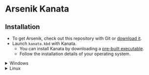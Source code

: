 Arsenik Kanata
================================================================================

Installation
--------------------------------------------------------------------------------

- To get Arsenik, check out this repository with Git or
[download it][Download Arsenik].
- Launch `kanata.kbd` with Kanata.
  - You can install Kanata by downloading a
  [pre-built executable][Download Kanata].
  - Follow the installation details of your operating system.

<details>
<summary>Windows</summary>

Windows users might prefer to download the `kanata_winIOv2.exe` version as it
fixes some weird bugs like <kbd>C</kbd> and <kbd>V</kbd> inversion.

*Note: This tip has been tested for version 1.6.1 of Kanata. In later versions the
`winIOv2` version might be the default.*

Put the `kanata_winIOv2.exe` in the Kanata Arsenik folder, run it and you’re
good to go!
</details>

<details>
<summary>Linux</summary>

### Run Kanata without <code>sudo</code>

kanata needs to intercept `uinput` signals, which it cannot do without the
proper authorisations.

If you don’t want to run `kanata` with `sudo`, you’ll need to allow Kanata to
read from `uinput`. This requires the users to be part of both `input` and
`uinput` groups.

For that, you first need to create a `uinput` group if it doesn’t exist yet:

```bash
sudo groupadd -U $USERNAME uinput
```

where `$USERNAME` is the target user (or users in a comma-separated list). Then
add the target user (or users) to the group input:

```bash
sudo usermod -aG input $USERNAME
```

You can check after re-logging that both groups appear in the result of the
`groups` command launched as the target user.

Finally, you need to add a udev rule in `/etc/udev/rules.d/50-kanata.rules`:

```udev
KERNEL=="uinput", MODE="0660", GROUP="uinput", OPTIONS+="static_node=uinput"
```

### Making a user-side <code>systemd</code> service for Kanata

Note: This only works if `kanata` is able to run without `sudo` (and is using
`systemd`).

Using a `systemd service` allows running `kanata` as a daemon, possibly right
after logging in. Here is a template for a service file:

```
[Unit]
Description=Kanata keyboard remapper
Documentation=https://github.com/jtroo/kanata

[Service]
Environment=PATH=/usr/local/bin:/usr/local/sbin:/usr/bin:/bin
Environment=DISPLAY=:0
Environment=HOME=/path/to/home/folder
Type=simple
ExecStart=/usr/local/bin/kanata --cfg /path/to/kanata/config/file
Restart=no

[Install]
WantedBy=default.target
```

Copy-paste it into `~/.config/systemd/user/kanata.service`, fill in the
placeholders, then run one of the following commands:

- `systemctl --user start kanata.service` to manually start `kanata`
- `systemctl --user enable kanata.service` so `kanata` may autostart whenever
the current user logs in
- `systemctl --user status kanata.service` to check if `kanata` is running

</details>

[Download Arsenik]: https://github.com/OneDeadKey/arsenik/releases
[Download Kanata]: https://github.com/jtroo/kanata/releases
